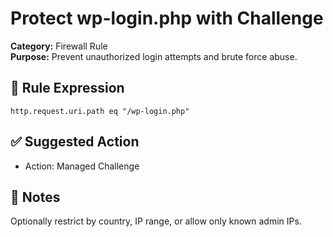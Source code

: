# Protect wp-login.php with Challenge

**Category:** Firewall Rule  
**Purpose:** Prevent unauthorized login attempts and brute force abuse.

## 🔐 Rule Expression

```cf-expression
http.request.uri.path eq "/wp-login.php"
```

## ✅ Suggested Action

- Action: Managed Challenge

## 📌 Notes

Optionally restrict by country, IP range, or allow only known admin IPs.

